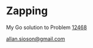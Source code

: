 # Zapping

My Go solution to Problem [12468](https://onlinejudge.org/external/124/12468.pdf)

allan.sioson@gmail.com
